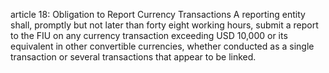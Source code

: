 article 18: Obligation to Report Currency Transactions
A reporting entity shall, promptly but not later than forty eight working hours, submit a report to the FIU on any currency transaction exceeding USD 10,000 or its equivalent in other convertible currencies, whether conducted as a single transaction or several transactions that appear to be linked.
<ul>
</ul>